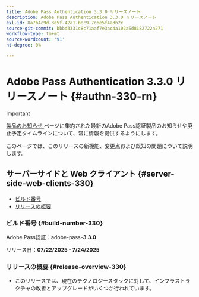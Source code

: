 ```yaml
---
title: Adobe Pass Authentication 3.3.0 リリースノート
description: Adobe Pass Authentication 3.3.0 リリースノート
exl-id: 8a7b4c9d-3e5f-42a1-b8c9-7d6e5f4a3b2c
source-git-commit: bbbd3331c8c71aaf7e3ac4a102a5d8182722a271
workflow-type: tm+mt
source-wordcount: '91'
ht-degree: 0%

---
```


# Adobe Pass Authentication 3.3.0 リリースノート {#authn-330-rn}

>[!IMPORTANT]
>
> [ 製品のお知らせ ](/help/authentication/product-announcements.md) ページに集約された最新のAdobe Pass認証製品のお知らせや廃止予定タイムラインについて、常に情報を提供するようにします。

このページでは、このリリースの新機能、変更点および既知の問題について説明します。

## サーバーサイドと Web クライアント {#server-side-web-clients-330}

* [ビルド番号](#build-number-330)
* [リリースの概要](#release-overview-330)

### ビルド番号 {#build-number-330}

Adobe Pass認証：adobe-pass-**3.3.0**

リリース日：**07/22/2025 - 7/24/2025**

### リリースの概要 {#release-overview-330}

* このリリースでは、現在のテクノロジースタックに対して、インフラストラクチャの改善とアップグレードがいくつか行われています。
